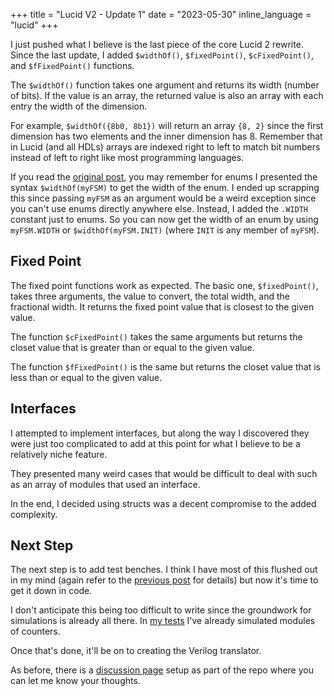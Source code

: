 +++
title = "Lucid V2 - Update 1"
date = "2023-05-30"
inline_language = "lucid"
+++

I just pushed what I believe is the last piece of the core Lucid 2 rewrite. Since the last update, I added `$widthOf()`,
 `$fixedPoint()`, `$cFixedPoint()`, and `$fFixedPoint()` functions.

The `$widthOf()` function takes one argument and returns its width (number of bits). If the value is an array, the 
returned value is also an array with each entry the width of the dimension. 

For example, `$widthOf({8b0, 8b1})` will return an array `{8, 2}` since the first dimension has two elements and the 
inner dimension has 8. Remember that in Lucid (and all HDLs) arrays are indexed right to left to match bit numbers
instead of left to right like most programming languages.

If you read the [original post](https://alchitry.com/news/lucid-v2), you may remember for enums I presented the syntax
`$widthOf(myFSM)` to get the width of the enum. I ended up scrapping this since passing `myFSM` as an argument would 
be a weird exception since you can't use enums directly anywhere else. Instead, I added the `.WIDTH` constant just to 
enums. So you can now get the width of an enum by using `myFSM.WIDTH` or `$widthOf(myFSM.INIT)` (where `INIT` is any 
member of `myFSM`).

## Fixed Point

The fixed point functions work as expected. The basic one, `$fixedPoint()`, takes three arguments, the value to convert,
 the total width, and the fractional width. It returns the fixed point value that is closest to the given value.

The function `$cFixedPoint()` takes the same arguments but returns the closet value that is greater than or equal to
the given value.

The function `$fFixedPoint()` is the same but returns the closet value that is less than or equal to the given value.

## Interfaces

I attempted to implement interfaces, but along the way I discovered they were just too complicated to add at this point 
for what I believe to be a relatively niche feature.

They presented many weird cases that would be difficult to deal with such as an array of modules that used an interface.

In the end, I decided using structs was a decent compromise to the added complexity.

## Next Step

The next step is to add test benches. I think I have most of this flushed out in my mind (again refer to the 
[previous post](https://alchitry.com/news/lucid-v2) for details) but now it's time to get it down in code.

I don't anticipate this being too difficult to write since the groundwork for simulations is already all there. In 
[my tests](https://github.com/alchitry/LucidParserV2/blob/466cdff73db24370cc8cf0f493eaa8d9a996ba21/src/test/kotlin/ModuleInstanceTests.kt#L79)
I've already simulated modules of counters.

Once that's done, it'll be on to creating the Verilog translator.

As before, there is a [discussion page](https://github.com/alchitry/LucidParserV2/discussions) setup as part of the repo
where you can let me know your thoughts.
